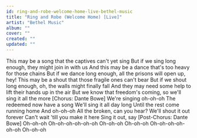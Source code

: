 ```yaml
---
id: ring-and-robe-welcome-home-live-bethel-music
title: "Ring and Robe (Welcome Home) [Live]"
artist: "Bethel Music"
album: ""
cover: ""
created: ""
updated: ""
---
```


This may be a song that the captives can't yet sing
But if we sing long enough, they might join in with us
And this may be a dance that's too heavy for those chains
But if we dance long enough, all the prisons will open up, hey!
This may be a shout that those fragile ones can't bear
But if we shout long enough, oh, the walls might finally fall
And they may need some help to lift their hands up in the air
But we know that freedom's coming, so we'll sing it all the more
[Chorus: Dante Bowe]
We're singing oh-oh-oh
The redeemed now have a song
We'll sing it all day long
Until the rеst come running home
And oh-oh-oh
All the brokеn, can you hear?
We'll shout it out forever
Can't wait 'till you make it here
Sing it out, say
[Post-Chorus: Dante Bowe]
Oh-oh-oh
Oh-oh-oh-oh-oh-oh
Oh-oh-oh
Oh-oh-oh
Oh-oh-oh-oh-oh-oh
Oh-oh-oh